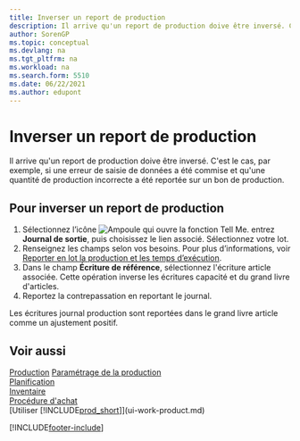 ```yaml
---
title: Inverser un report de production
description: Il arrive qu'un report de production doive être inversé. Cette rubrique décrit la procédure d’inversion du report de production.
author: SorenGP
ms.topic: conceptual
ms.devlang: na
ms.tgt_pltfrm: na
ms.workload: na
ms.search.form: 5510
ms.date: 06/22/2021
ms.author: edupont
---
```

# <a name="reverse-output-posting"></a><a name="reverse-output-posting"></a><a name="reverse-output-posting"></a>Inverser un report de production

Il arrive qu'un report de production doive être inversé. C'est le cas, par exemple, si une erreur de saisie de données a été commise et qu'une quantité de production incorrecte a été reportée sur un bon de production.  

## <a name="to-reverse-an-output-posting"></a><a name="to-reverse-an-output-posting"></a><a name="to-reverse-an-output-posting"></a>Pour inverser un report de production

1. Sélectionnez l’icône ![Ampoule qui ouvre la fonction Tell Me.](media/ui-search/search_small.png "Dites-moi ce que vous voulez faire") entrez **Journal de sortie**, puis choisissez le lien associé. Sélectionnez votre lot.  
2. Renseignez les champs selon vos besoins. Pour plus d’informations, voir [Reporter en lot la production et les temps d’exécution](production-how-to-post-output-quantity.md).
3. Dans le champ **Écriture de référence**, sélectionnez l'écriture article associée. Cette opération inverse les écritures capacité et du grand livre d'articles.  
4. Reportez la contrepassation en reportant le journal.  

Les écritures journal production sont reportées dans le grand livre article comme un ajustement positif.  

## <a name="see-also"></a><a name="see-also"></a><a name="see-also"></a>Voir aussi

 [Production](production-manage-manufacturing.md) [Paramétrage de la production](production-configure-production-processes.md)  
 [Planification](production-planning.md)  
 [Inventaire](inventory-manage-inventory.md)  
 [Procédure d'achat](purchasing-manage-purchasing.md)  
 [Utiliser [!INCLUDE[prod_short](includes/prod_short.md)]](ui-work-product.md)  


[!INCLUDE[footer-include](includes/footer-banner.md)]
